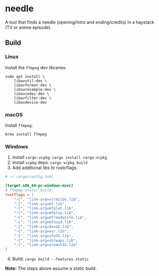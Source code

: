 # needle

A tool that finds a needle (opening/intro and ending/credits) in a haystack (TV or anime episode).

## Build

### Linux

Install the `ffmpeg` dev libraries:

```
sudo apt install \
    libavutil-dev \
    libavformat-dev \
    libswresample-dev \
    libavcodec-dev \
    libavfilter-dev \
    libavdevice-dev
```

### macOS

Install `ffmpeg`:

```
brew install ffmpeg
```

### Windows

1. Install `cargo-vcpkg`: `cargo install cargo-vcpkg`
2. Install `vcpkg` deps: `cargo vcpkg build`
3. Add additional libs to rustcflags:

```toml
# ~/.cargo/config.toml

[target.x86_64-pc-windows-msvc]
# ffmpeg static build
rustflags = [
    "-C", "link-arg=strmiids.lib",
    "-C", "link-arg=mf.lib",
    "-C", "link-arg=mfplat.lib",
    "-C", "link-arg=mfplay.lib",
    "-C", "link-arg=mfreadwrite.lib",
    "-C", "link-arg=mfuuid.lib",
    "-C", "link-arg=dxva2.lib",
    "-C", "link-arg=evr.lib",
    "-C", "link-arg=vfw32.lib",
    "-C", "link-arg=shlwapi.lib",
    "-C", "link-arg=oleaut32.lib"
]
```

4. Build: `cargo build --features static`

**Note:** The steps above assume a *static* build.


